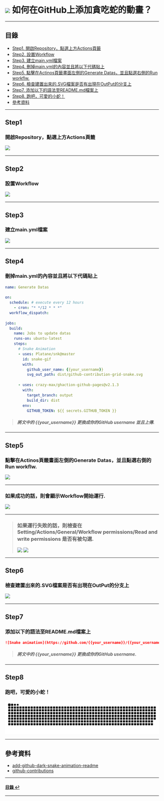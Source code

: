 # ![](https://drive.google.com/uc?id=10INx5_pkhMcYRdx_OO4rXNXxcsvPtBYq) 如何在GitHub上添加貪吃蛇的動畫？

---

<!--ts-->
## 目錄
* [Step1. 開啟Repository，點選上方Actions頁籤](#step1)
* [Step2. 設置Workflow](#step2)
* [Step3. 建立main.yml檔案](#step3)
* [Step4. 刪掉main.yml的內容並且將以下代碼貼上](#step4)
* [Step5. 點擊在Actinos頁籤畫面左側的Generate Datas，並且點選右側的Run workflw.](#step5)
* [Step6. 檢查建置出來的.SVG檔案是否有出現在OutPut的分支上](#step6)
* [Step7. 添加以下的語法至README.md檔案上](#step7)
* [Step8. 跑吧，可愛的小蛇！](#step8)
* [參考資料](#參考資料)
<!--te-->

---

## Step1
### 開啟Repository，點選上方Actions頁籤
![](https://drive.google.com/uc?id=17746pbaUjQDEPkZDWPQRQ-xwVKb0d80n)

---

## Step2
### 設置Workflow
![](https://drive.google.com/uc?id=1xHVMHJCOvFU4MnYaveat4O_59E2MvOf3)

---

## Step3
### 建立main.yml檔案
![](https://drive.google.com/uc?id=1DqTFxjWwMdYyq0E6l2NZEL8CCvMenqDv)

---

## Step4
### 刪掉main.yml的內容並且將以下代碼貼上
```yml
name: Generate Datas

on:
  schedule: # execute every 12 hours
    - cron: "* */12 * * *"
  workflow_dispatch:

jobs:
  build:
    name: Jobs to update datas
    runs-on: ubuntu-latest
    steps:
      # Snake Animation
      - uses: Platane/snk@master
        id: snake-gif
        with:
          github_user_name: {{your_username}}
          svg_out_path: dist/github-contribution-grid-snake.svg

      - uses: crazy-max/ghaction-github-pages@v2.1.3
        with:
          target_branch: output
          build_dir: dist
        env:
          GITHUB_TOKEN: ${{ secrets.GITHUB_TOKEN }}
```
> ##### 將文中的 {{your_username}} 更換成你的GitHub username 並且上傳.

---


## Step5
### 點擊在Actinos頁籤畫面左側的Generate Datas，並且點選右側的Run workflw.
![](https://drive.google.com/uc?id=139WSa9l11SjQw6cnJ22dZgaQWI4eHzLm)

---

### 如果成功的話，則會顯示Workflow開始運行.
![](https://drive.google.com/uc?id=1ucmC8GHYyza-TPRvUu4nzs7gPZ-q0_WG)

---

> ### 如果運行失敗的話，則檢查在Setting/Actions/General/Workflow permissions/Read and write permissions 是否有被勾選.
> ![](https://drive.google.com/uc?id=10rt8_b40bPxjggCLWemt1qJ0VHGKKVOl)
> ![](https://drive.google.com/uc?id=1R5vdo5TRVIyLiWy0B9pyXDydAZ30rMrn)

---

## Step6
### 檢查建置出來的.SVG檔案是否有出現在OutPut的分支上
![](https://drive.google.com/uc?id=1_7pwN9DJn_SjWLEGSmGIiuZghDdjO7LV)

---

## Step7
### 添加以下的語法至README.md檔案上

```md
![Snake animation](https://github.com/{{your_username}}/{{your_username}}/blob/output/github-contribution-grid-snake.svg)
```
> ##### 將文中的 {{your_username}} 更換成你的GitHub username.

---

## Step8
### 跑吧，可愛的小蛇！
![Snake animation](https://github.com/RC-Dev-Tech/RC-Dev-Tech/blob/output/github-contribution-grid-snake.svg)

---

## 參考資料
* [add-github-dark-snake-animation-readme](https://blog.arnabghosh.me/add-github-dark-snake-animation-readme#heading-2-go-to-action)  
* [github-contributions](https://github.com/topics/github-contributions)

---

<!--ts-->
#### [目錄 ↩](#目錄)
<!--te-->

---
